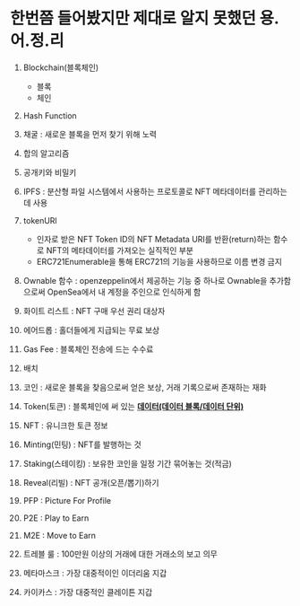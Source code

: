 # 한번쯤 들어봤지만 제대로 알지 못했던 용.어.정.리

1. Blockchain(블록체인)
   - 블록
   - 체인

2. Hash Function

3. 채굴 : 새로운 블록을 먼저 찾기 위해 노력

4. 합의 알고리즘

5. 공개키와 비밀키

6. IPFS : 분산형 파일 시스템에서 사용하는 프로토콜로 NFT 메타데이터를 관리하는데 사용

7. tokenURl

   - 인자로 받은 NFT Token ID의 NFT Metadata URI를 반환(return)하는 함수로 NFT의 메타데이터를 가져오는 실직적인 부분
   - ERC721Enumerable을 통해 ERC721의 기능을 사용하므로 이름 변경 금지

8. Ownable 함수 : openzeppelin에서 제공하는 기능 중 하나로 Ownable을 추가함으로써 OpenSea에서 내 계정을 주인으로 인식하게 함

9. 화이트 리스트 : NFT 구매 우선 권리 대상자

10. 에어드롭 : 홀더들에게 지급되는 무료 보상

11. Gas Fee : 블록체인 전송에 드는 수수료

12. 배치

13. 코인 : 새로운 블록을 찾음으로써 얻은 보상, 거래 기록으로써 존재하는 재화

14. Token(토큰) : 블록체인에 써 있는 **<u>데이터(데이터 블록/데이터 단위)</u>**

15. NFT : 유니크한 토큰 정보

16. Minting(민팅) : NFT를 발행하는 것

17. Staking(스테이킹) : 보유한 코인을 일정 기간 묶어놓는 것(적금)

18. Reveal(리빌) : NFT 공개(오픈/뽑기)하기

19. PFP : Picture For Profile

20. P2E : Play to Earn

21. M2E : Move to Earn

22. 트레블 룰 : 100만원 이상의 거래에 대한 거래소의 보고 의무

23. 메타마스크 : 가장 대중적이인 이더리움 지갑

24. 카이카스 : 가장 대중적인 클레이튼 지갑

    